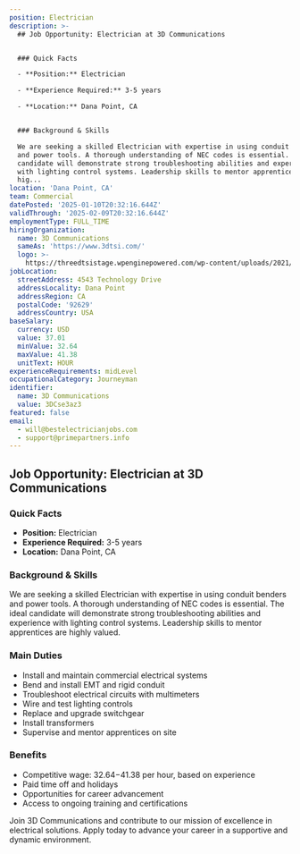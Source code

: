 ```yaml
---
position: Electrician
description: >-
  ## Job Opportunity: Electrician at 3D Communications


  ### Quick Facts

  - **Position:** Electrician

  - **Experience Required:** 3-5 years

  - **Location:** Dana Point, CA


  ### Background & Skills

  We are seeking a skilled Electrician with expertise in using conduit benders
  and power tools. A thorough understanding of NEC codes is essential. The ideal
  candidate will demonstrate strong troubleshooting abilities and experience
  with lighting control systems. Leadership skills to mentor apprentices are
  hig...
location: 'Dana Point, CA'
team: Commercial
datePosted: '2025-01-10T20:32:16.644Z'
validThrough: '2025-02-09T20:32:16.644Z'
employmentType: FULL_TIME
hiringOrganization:
  name: 3D Communications
  sameAs: 'https://www.3dtsi.com/'
  logo: >-
    https://threedtsistage.wpenginepowered.com/wp-content/uploads/2021/01/logo-default.png
jobLocation:
  streetAddress: 4543 Technology Drive
  addressLocality: Dana Point
  addressRegion: CA
  postalCode: '92629'
  addressCountry: USA
baseSalary:
  currency: USD
  value: 37.01
  minValue: 32.64
  maxValue: 41.38
  unitText: HOUR
experienceRequirements: midLevel
occupationalCategory: Journeyman
identifier:
  name: 3D Communications
  value: 3DCse3az3
featured: false
email:
  - will@bestelectricianjobs.com
  - support@primepartners.info
---
```




## Job Opportunity: Electrician at 3D Communications

### Quick Facts
- **Position:** Electrician
- **Experience Required:** 3-5 years
- **Location:** Dana Point, CA

### Background & Skills
We are seeking a skilled Electrician with expertise in using conduit benders and power tools. A thorough understanding of NEC codes is essential. The ideal candidate will demonstrate strong troubleshooting abilities and experience with lighting control systems. Leadership skills to mentor apprentices are highly valued.

### Main Duties
- Install and maintain commercial electrical systems
- Bend and install EMT and rigid conduit
- Troubleshoot electrical circuits with multimeters
- Wire and test lighting controls
- Replace and upgrade switchgear
- Install transformers
- Supervise and mentor apprentices on site

### Benefits
- Competitive wage: $32.64-$41.38 per hour, based on experience
- Paid time off and holidays
- Opportunities for career advancement
- Access to ongoing training and certifications

Join 3D Communications and contribute to our mission of excellence in electrical solutions. Apply today to advance your career in a supportive and dynamic environment.